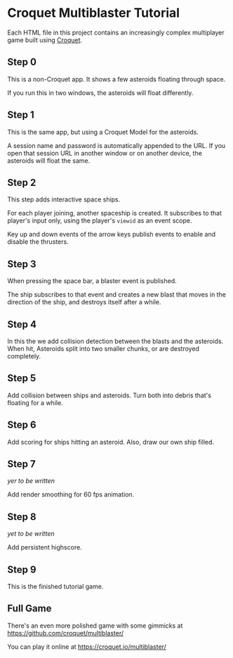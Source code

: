 # Croquet Multiblaster Tutorial

Each HTML file in this project contains an increasingly complex multiplayer game built using [Croquet](https://croquet.io/docs/).

## Step 0

This is a non-Croquet app. It shows a few asteroids floating through space.

If you run this in two windows, the asteroids will float differently.

## Step 1

This is the same app, but using a Croquet Model for the asteroids.

A session name and password is automatically appended to the URL.
If you open that session URL in another window or on another device,
the asteroids will float the same.

## Step 2

This step adds interactive space ships.

For each player joining, another spaceship is created.
It subscribes to that player's input only, using the player's `viewid` as an event scope.

Key up and down events of the arrow keys publish events to enable and disable the thrusters.

## Step 3

When pressing the space bar, a blaster event is published.

The ship subscribes to that event and creates a new blast that
moves in the direction of the ship, and destroys itself after a while.

## Step 4

In this the we add collision detection between the blasts and the asteroids.
When hit, Asteroids split into two smaller chunks, or are destroyed completely.

## Step 5

Add collision between ships and asteroids.
Turn both into debris that's floating for a while.

## Step 6

Add scoring for ships hitting an asteroid. Also, draw our own ship filled.

## Step 7

_yer to be written_

Add render smoothing for 60 fps animation.

## Step 8

_yet to be written_

Add persistent highscore.

## Step 9

This is the finished tutorial game.

## Full Game

There's an even more polished game with some gimmicks at
https://github.com/croquet/multiblaster/

You can play it online at https://croquet.io/multiblaster/